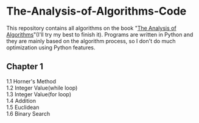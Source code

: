 The-Analysis-of-Algorithms-Code
===============================

This repository contains all algorithms on the book "[The Analysis of Algorithms](http://book.douban.com/subject/11743170/)"(I'll try my best to finish it). Programs are written in Python and they are mainly based on the algorithm process, so I don't do much optimization using Python features. 

Chapter 1
---------
1.1 Horner's Method    
1.2 Integer Value(while loop)    
1.3 Integer Value(for loop)    
1.4 Addition    
1.5 Euclidean    
1.6 Binary Search     

	
